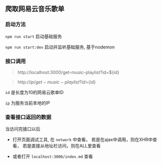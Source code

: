 ## 爬取网易云音乐歌单

### 启动方法

` npm run start `          启动基础服务

` npm run start:dev `      启动并监听基础服务, 基于nodemon

### 接口调用

> http://localhost:3000/get-music-playlist?id=${id}

> http://${ip}/get-music-playlist?id=${id}

` id ` 是长度为10的网易云歌单ID

` ip ` 为服务当前本地的IP

### 查看接口返回的数据

当访问完接口以后

* 打开页面调试工具, 在 ` network ` 中查看，
  若是在ajax中调用，则在XHR中查看，
  若是直接从地址栏访问，则在ALL里查看

* 或者打开 ` localhost:3000/index.md ` 查看
